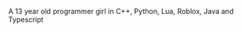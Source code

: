 A 13 year old programmer girl in C++, Python, Lua, Roblox, Java and Typescript
<!---
- 🌱 I’m currently learning ...
- 💞️ I’m looking to collaborate on ...
- 📫 How to reach me ...
--->
<!---
RadiantUwU/RadiantUwU is a ✨ special ✨ repository because its `README.md` (this file) appears on your GitHub profile.
You can click the Preview link to take a look at your changes.
--->

